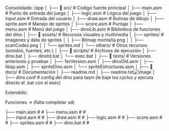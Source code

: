 Consolidado:
/app
│
├── 📁 src/                    # Código fuente principal
│   ├── main.asm              # Punto de entrada del juego
│   ├── logic.asm             # Lógica del juego
│   ├── input.asm             # Entrada del usuario
│   ├── draw.asm              # Rutinas de dibujo
│   ├── sprite.asm            # Manejo de sprites
│   ├── score.asm             # Puntaje
│   ├── menu.asm              # Menú del juego
│   ├── dinoLib.asm           # Biblioteca de funciones del dino
│
├── 📁 assets/                # Recursos visuales y multimedia
│   ├── sprites/              # Imágenes y data de sprites
│   │   ├── Bitmap montaña.png
│   │   ├── scanCodes.png
│   │   └── sprites.md
│   └── others/               # Otros recursos (sonidos, fuentes, etc.)
│
├── 📁 scripts/               # Archivos de ejecución
│   ├── dino.bat
│   ├── dinotd.bat
│   └── exec.bat
│
├── 📁 tests/                 # Versiones anteriores y pruebas
│   ├── 1erVersion.asm
│   ├── dinoOld.asm
│   ├── libsp.asm
│   ├── spriteDino.asm
│   └── spriteEstructuras.asm
│
├── 📁 docs/                  # Documentación
│   ├── readme.md
│   ├── readme.txt![image](https://github.com/user-attachments/assets/0bdc40a4-bf86-4989-a17a-5a2a61d230ac)
│   ├── dino.conf    # config del dino para tasm (le baje los cyclos y ejecuta directo el .bat con el exec)

Extendido:

Funciones -> (falta completar xd)

├── main.asm       # 
                   # 
├── menu.asm       # 
                   #                    
├── input.asm      # 
                   # 
├── draw.asm       # 
                   # 
├── logic.asm      # 
                   # 
├── score.asm      # 
                   # 
├── sprites.asm    # 
                   # 
├── dino.bat       # 
                   # 
